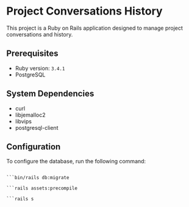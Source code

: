 # Project Conversations History

This project is a Ruby on Rails application designed to manage project conversations and history.

## Prerequisites

- Ruby version: `3.4.1`
- PostgreSQL

## System Dependencies

- curl
- libjemalloc2
- libvips
- postgresql-client

## Configuration

To configure the database, run the following command:
```bin/rails db:create

```bin/rails db:migrate

```rails assets:precompile

```rails s